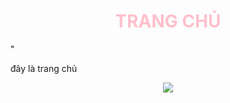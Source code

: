 <!DOCTYPE html>
<html lang="en">
<head>
    <meta charset="UTF-8">
    <meta name="viewport" content="width=device-width, initial-scale=1.0">
    <title>Trang chủ | lớp sv</title>
</head>
<body>
    <h1 style="text-align: center;color: pink;">TRANG CHỦ </h1>"
    <p>đây là trang chủ</p>
    <p style="text-align: center;"><img src="./img/456396330_491737430276798_230068803327900659_n.jpg">
    </p>
</body>
</html>
